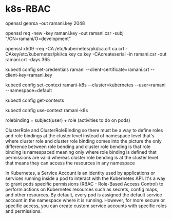 # k8s-RBAC

openssl genrsa -out ramani.key 2048

openssl req -new -key ramani.key -out ramani.csr -subj "/CN=ramani/O=development"

openssl x509 -req -CA /etc/kubernetes/pki/ca.crt  ca.crt -CAkey/etc/kubernetes/pki/ca.key ca.key  -CAcreateserial -in ramani.csr -out ramani.crt -days 365

kubectl config set-credentials ramani --client-certificate=ramani.crt --client-key=ramani.key

kubectl config set-context ramani-k8s --cluster=kubernetes --user=ramani --namespace=default

kubectl config get-contexts

kubectl config use-context ramani-k8s

rolebinding = subject(user) + role (activities to do on pods)

ClusterRole and ClusterRoleBinding so there must be a way to define roles and role bindings at the cluster level instead of namespace level that's  where cluster role and cluster role binding comes into the picture the only difference between role bending and cluster role bending is that role  binding is namespaced meaning only where role binding is defined that permissions are valid whereas cluster role bending is at the cluster level that means they can access the resources in any
namespace 

In Kubernetes, a Service Account is an identity used by applications or services running inside a pod to interact with the Kubernetes API. It's a way to grant pods specific permissions (RBAC - Role-Based Access Control) to perform actions on Kubernetes resources such as secrets, config maps, and other resources.
By default, every pod is assigned the default service account in the namespace where it is running. However, for more secure or specific access, you can create custom service accounts with specific roles and permissions.
